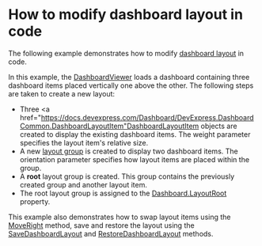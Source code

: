 # How to modify dashboard layout in code


The following example demonstrates how to modify <a href="https://docs.devexpress.com/Dashboard/116693/main-features/dashboard-layout">dashboard layout</a> in code.

In this example, the <a href="https://docs.devexpress.com/Dashboard/DevExpress.DashboardWin.DashboardViewer">DashboardViewer</a> loads a dashboard containing three dashboard items placed vertically one above the other.
The following steps are taken to create a new layout:
- Three <a href="https://docs.devexpress.com/Dashboard/DevExpress.DashboardCommon.DashboardLayoutItem"DashboardLayoutItem</a> objects are created to display the existing dashboard items. The weight parameter specifies the layout item's relative size.
- A new <a href="https://docs.devexpress.com/Dashboard/DevExpress.DashboardCommon.DashboardLayoutGroup">layout group</a> is created to display two dashboard items. The orientation parameter specifies how layout items are placed within the group.
- A **root** layout group is created. This group contains the previously created group and another layout item.
- The root layout group is assigned to the <a href="https://docs.devexpress.com/Dashboard/DevExpress.DashboardCommon.Dashboard.LayoutRoot">Dashboard.LayoutRoot</a> property.

This example also demonstrates how to swap layout items using the <a href="https://docs.devexpress.com/Dashboard/DevExpress.DashboardCommon.DashboardLayoutNode.MoveRight.overloads">MoveRight</a> method, save and restore the layout using the <a href="https://docs.devexpress.com/Dashboard/DevExpress.DashboardWin.DashboardViewer.SaveDashboardLayout(System.String)">SaveDashboardLayout</a> and <a href="https://docs.devexpress.com/Dashboard/DevExpress.DashboardWin.DashboardViewer.RestoreDashboardLayout(System.String)">RestoreDashboardLayout</a> methods.

![]()


